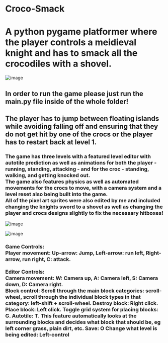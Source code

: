 # Croco-Smack

<h1>A python pygame platformer where the player controls a meidieval knight and has to smack all the crocodiles with a shovel.</h1>

![image](https://github.com/user-attachments/assets/6a7b136c-546f-49c1-bf35-890e87c8b175)

<h2>In order to run the game please just run the main.py file inside of the whole folder!</h2>

<h2>The player has to jump between floating islands while avoiding falling off and ensuring that they do not get hit by one of the crocs or the player has to restart back at level 1.</h2>

<h3>
  The game has three levels with a featured level editor with autotile prediction as well as animations for both the player - running, standing, attacking - and for the croc - standing, walking, and getting knocked out.</br>
  The game also features physics as well as automated movements for the crocs to move, with a camera system and a level reset also being built into the game. </br>
  All of the pixel art sprites were also edited by me and included changing the knights sword to a shovel as well as changing the player and crocs designs slightly to fix the necessary hitboxes!
</h3>

![image](https://github.com/user-attachments/assets/75f1f134-c15f-4082-a919-3c6d536488fc)

![image](https://github.com/user-attachments/assets/d1ba5d62-3b5f-4e6c-b742-c8e5976dacd5)

<h3>
  Game Controls:</br>
  Player movement: Up-arrow: Jump, Left-arrow: run left, Right-arrow, run right, C: attack.</br></br>
  Editor Controls:</br>
  Camera movement: W: Camera up, A: Camera left, S: Camera down, D: Camera right.</br>
  Block control: Scroll through the main block categories: scroll-wheel, scroll through the individual block types in that category: left-shift + scroll-wheel.
  Destroy block: Right click.
  Place block: Left click.
  Toggle grid system for placing blocks: G.
  Autotile: T. This feature automatically looks at the surrounding blocks and decides what block that should be, eg left corner grass, plain dirt, etc.
  Save: O
  Change what level is being edited: Left-control
</h3>
